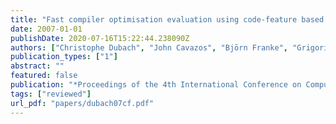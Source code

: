 ```yaml
---
title: "Fast compiler optimisation evaluation using code-feature based performance prediction"
date: 2007-01-01
publishDate: 2020-07-16T15:22:44.238090Z
authors: ["Christophe Dubach", "John Cavazos", "Björn Franke", "Grigori Fursin", "Michael F. P. O'Boyle", "Olivier Temam"]
publication_types: ["1"]
abstract: ""
featured: false
publication: "*Proceedings of the 4th International Conference on Computing Frontiers (<span style=\"font-weight:bold\"><span style=\"font-weight:bold;color:black\">CF</span></span>)*"
tags: ["reviewed"]
url_pdf: "papers/dubach07cf.pdf"
---
```


